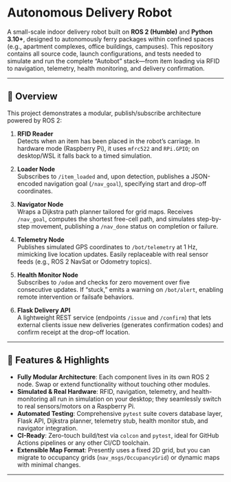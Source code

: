 # Autonomous Delivery Robot 

A small-scale indoor delivery robot built on **ROS 2 (Humble)** and **Python 3.10+**, designed to autonomously ferry packages within confined spaces (e.g., apartment complexes, office buildings, campuses). This repository contains all source code, launch configurations, and tests needed to simulate and run the complete “Autobot” stack—from item loading via RFID to navigation, telemetry, health monitoring, and delivery confirmation.

---

## 📖 Overview

This project demonstrates a modular, publish/subscribe architecture powered by ROS 2:

1. **RFID Reader**  
   Detects when an item has been placed in the robot’s carriage. In hardware mode (Raspberry Pi), it uses `mfrc522` and `RPi.GPIO`; on desktop/WSL it falls back to a timed simulation.

2. **Loader Node**  
   Subscribes to `/item_loaded` and, upon detection, publishes a JSON-encoded navigation goal (`/nav_goal`), specifying start and drop-off coordinates.

3. **Navigator Node**  
   Wraps a Dijkstra path planner tailored for grid maps. Receives `/nav_goal`, computes the shortest free-cell path, and simulates step-by-step movement, publishing a `/nav_done` status on completion or failure.

4. **Telemetry Node**  
   Publishes simulated GPS coordinates to `/bot/telemetry` at 1 Hz, mimicking live location updates. Easily replaceable with real sensor feeds (e.g., ROS 2 NavSat or Odometry topics).

5. **Health Monitor Node**  
   Subscribes to `/odom` and checks for zero movement over five consecutive updates. If “stuck,” emits a warning on `/bot/alert`, enabling remote intervention or failsafe behaviors.

6. **Flask Delivery API**  
   A lightweight REST service (endpoints `/issue` and `/confirm`) that lets external clients issue new deliveries (generates confirmation codes) and confirm receipt at the drop-off location.

---

## 🚀 Features & Highlights

- **Fully Modular Architecture**: Each component lives in its own ROS 2 node. Swap or extend functionality without touching other modules.
- **Simulated & Real Hardware**: RFID, navigation, telemetry, and health-monitoring all run in simulation on your desktop; they seamlessly switch to real sensors/motors on a Raspberry Pi.
- **Automated Testing**: Comprehensive `pytest` suite covers database layer, Flask API, Dijkstra planner, telemetry stub, health monitor stub, and navigator integration.
- **CI-Ready**: Zero-touch build/test via `colcon` and `pytest`, ideal for GitHub Actions pipelines or any other CI/CD toolchain.
- **Extensible Map Format**: Presently uses a fixed 2D grid, but you can migrate to occupancy grids (`nav_msgs/OccupancyGrid`) or dynamic maps with minimal changes.

---
